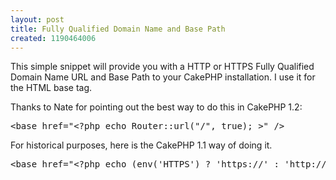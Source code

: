 ```yaml
---
layout: post
title: Fully Qualified Domain Name and Base Path
created: 1190464006
---
```

This simple snippet will provide you with a HTTP or HTTPS Fully Qualified Domain Name URL and Base Path to your CakePHP installation.  I use it for the HTML base tag.
<!--break-->

Thanks to Nate for pointing out the best way to do this in CakePHP 1.2:
<pre class="brush:php; html-script:true">
&lt;base href="&lt;?php echo Router::url("/", true); >" />
</pre>

For historical purposes, here is the CakePHP 1.1 way of doing it.
<pre class="brush:php; html-script:true">
&lt;base href="&lt;?php echo (env('HTTPS') ? 'https://' : 'http://') . env('HTTP_HOST') . $this->webroot; ?>" />
</pre>
